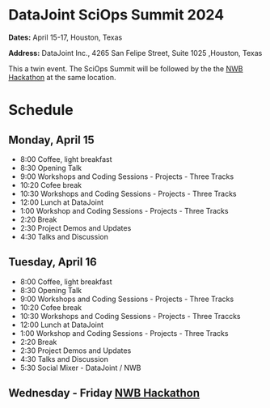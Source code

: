 # DataJoint SciOps Summit 2024

**Dates:**  April 15-17, Houston, Texas

**Address:**  DataJoint Inc., 4265 San Felipe Street, Suite 1025 ,Houston, Texas

This a twin event. The SciOps Summit will be followed by the the [NWB Hackathon](https://neurodatawithoutborders.github.io/nwb_hackathons/HCK18_2024_Dev_Hackathon_DataJoint) at the same location.


# Schedule
## Monday, April 15

* 8:00  Coffee, light breakfast
* 8:30  Opening Talk
* 9:00  Workshops and Coding Sessions - Projects - Three Tracks
* 10:20 Cofee break
* 10:30 Workshops and Coding Sessions - Projects - Three Tracks
* 12:00 Lunch at DataJoint
* 1:00 Workshop and Coding Sessions - Projects - Three Tracks
* 2:20 Break
* 2:30 Project Demos and Updates
* 4:30 Talks and Discussion

## Tuesday, April 16
* 8:00  Coffee, light breakfast
* 8:30  Opening Talk
* 9:00  Workshops and Coding Sessions - Projects - Three Tracks
* 10:20 Cofee break
* 10:30 Workshops and Coding Sessions - Projects - Three Traccks
* 12:00 Lunch at DataJoint
* 1:00 Workshop and Coding Sessions - Projects - Three Tracks
* 2:20 Break
* 2:30 Project Demos and Updates
* 4:30 Talks and Discussion
* 5:30 Social Mixer - DataJoint / NWB 

## Wednesday - Friday  [NWB Hackathon](https://neurodatawithoutborders.github.io/nwb_hackathons/HCK18_2024_Dev_Hackathon_DataJoint)
